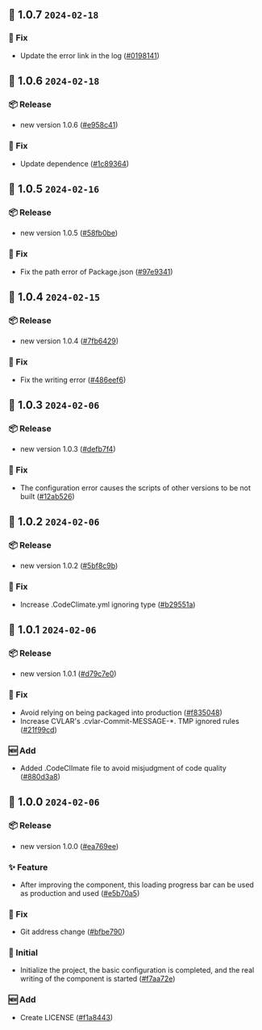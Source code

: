## 🎉 1.0.7 `2024-02-18`
### 🐛 Fix
- Update the error link in the log ([#0198141](https://github.com/kwooshung/react-progressbar-wrapper/commit/01981411c993789df3da4f1e9f171d7513e9366f))

## 🎉 1.0.6 `2024-02-18`
### 📦 Release
- new version 1.0.6 ([#e958c41](https://github.com/kwooshung/react-progressbar-wrapper/commit/e958c41e1617e984f602e1cbc113b9c17e597007))
### 🐛 Fix
- Update dependence ([#1c89364](https://github.com/kwooshung/react-progressbar-wrapper/commit/1c893649299a166814cea4d942e17fb482b9c2f3))

## 🎉 1.0.5 `2024-02-16`
### 📦 Release
- new version 1.0.5 ([#58fb0be](https://github.com/kwooshung/react-progressbar-wrapper/commit/58fb0be19386bec7e610b6713fa26d50045822af))
### 🐛 Fix
- Fix the path error of Package.json ([#97e9341](https://github.com/kwooshung/react-progressbar-wrapper/commit/97e934155ca5c58c8a54897885dd33705f607f23))

## 🎉 1.0.4 `2024-02-15`
### 📦 Release
- new version 1.0.4 ([#7fb6429](https://github.com/kwooshung/react-progressbar-wrapper/commit/7fb642911e60f2946dae22bc5c656d623dee68ac))
### 🐛 Fix
- Fix the writing error ([#486eef6](https://github.com/kwooshung/react-progressbar-wrapper/commit/486eef6e5c4001a2b162cb6dbd9166a2c47b91cb))

## 🎉 1.0.3 `2024-02-06`
### 📦 Release
- new version 1.0.3 ([#defb7f4](https://github.com/kwooshung/react-progressbar-wrapper/commit/defb7f478bf473374d822051b89029d66b949e0f))
### 🐛 Fix
- The configuration error causes the scripts of other versions to be not built ([#12ab526](https://github.com/kwooshung/react-progressbar-wrapper/commit/12ab526cb42551656f6fe74b1943097e6da692f4))

## 🎉 1.0.2 `2024-02-06`
### 📦 Release
- new version 1.0.2 ([#5bf8c9b](https://github.com/kwooshung/react-progressbar-wrapper/commit/5bf8c9b10b27e5ed8c4a02327ef732d3dd481b8a))
### 🐛 Fix
- Increase .CodeClimate.yml ignoring type ([#b29551a](https://github.com/kwooshung/react-progressbar-wrapper/commit/b29551af41dff9b80e71dfa2340956a936285cc5))

## 🎉 1.0.1 `2024-02-06`
### 📦 Release
- new version 1.0.1 ([#d79c7e0](https://github.com/kwooshung/react-progressbar-wrapper/commit/d79c7e0be6fd0fca626865685b4f3418a5bff218))
### 🐛 Fix
- Avoid relying on being packaged into production ([#f835048](https://github.com/kwooshung/react-progressbar-wrapper/commit/f835048f01d97bd61af4f9c2dbed503be15f0f7e))
- Increase CVLAR's .cvlar-Commit-MESSAGE-*. TMP ignored rules ([#21f99cd](https://github.com/kwooshung/react-progressbar-wrapper/commit/21f99cd742a1c747421f3105b9f28759db848ce9))
### 🆕 Add
- Added .CodeClImate file to avoid misjudgment of code quality ([#880d3a8](https://github.com/kwooshung/react-progressbar-wrapper/commit/880d3a813d12d0d0a0792f717319db1f808f4997))

## 🎉 1.0.0 `2024-02-06`
### 📦 Release
- new version 1.0.0 ([#ea769ee](https://github.com/kwooshung/react-progressbar-wrapper/commit/ea769eeb78f997297ec70145c231a1b76783b517))
### ✨ Feature
- After improving the component, this loading progress bar can be used as production and used ([#e5b70a5](https://github.com/kwooshung/react-progressbar-wrapper/commit/e5b70a5bb4c61964628829dc86628bebe0c00dc5))
### 🐛 Fix
- Git address change ([#bfbe790](https://github.com/kwooshung/react-progressbar-wrapper/commit/bfbe790f772046e63360912c290c819504c353dd))
### 🍻 Initial
- Initialize the project, the basic configuration is completed, and the real writing of the component is started ([#f7aa72e](https://github.com/kwooshung/react-progressbar-wrapper/commit/f7aa72ec18fa74956a55b81367d00f16034fe3f9))
### 🆕 Add
- Create LICENSE ([#f1a8443](https://github.com/kwooshung/react-progressbar-wrapper/commit/f1a844357c7101f3ab82716d16610c55e58b0ae1))